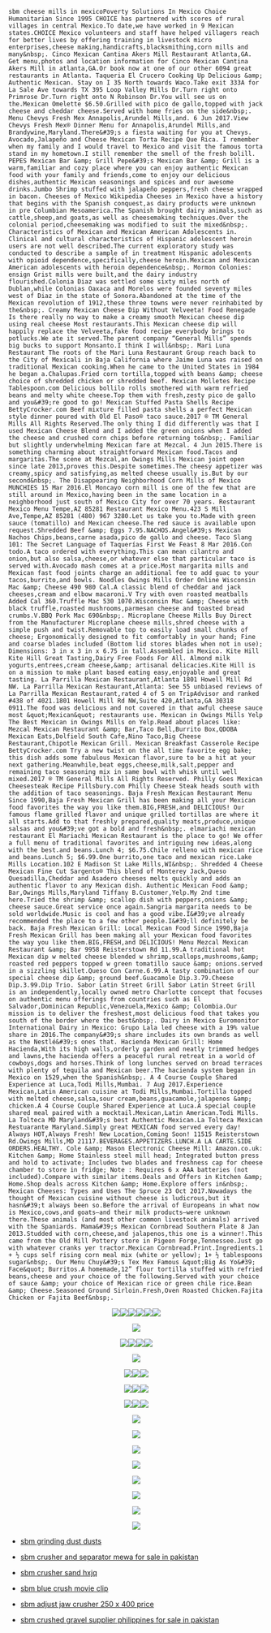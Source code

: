 
```
sbm cheese mills in mexicoPoverty Solutions In Mexico Choice Humanitarian Since 1995 CHOICE has partnered with scores of rural villages in central Mexico.To date,we have worked in 9 Mexican states.CHOICE Mexico volunteers and staff have helped villagers reach for better lives by offering training in livestock micro enterprises,cheese making,handicrafts,blacksmithing,corn mills and many&nbsp;. Cinco Mexican Cantina Akers Mill Restaurant Atlanta,GA. Get menu,photos and location information for Cinco Mexican Cantina Akers Mill in atlanta,GA.Or book now at one of our other 6094 great restaurants in Atlanta. Taqueria El Crucero Cooking Up Delicious &amp; Authentic Mexican. Stay on I 35 North towards Waco.Take exit 333A for La Sale Ave towards TX 395 Loop Valley Mills Dr.Turn right onto Primrose Dr.Turn right onto N Robinson Dr.You will see us on the.Mexican Omelette $6.50.Grilled with pico de gallo,topped with jack cheese and cheddar cheese.Served with home fries on the side&nbsp;. Menu Chevys Fresh Mex Annapolis,Arundel Mills,and. 6 Jun 2017.View Chevys Fresh Mex® Dinner Menu for Annapolis,Arundel Mills,and Brandywine,Maryland.There&#39;s a fiesta waiting for you at Chevys. Avocado,Jalapeño and Cheese Mexican Torta Recipe Que Rica. I remember when my family and I would travel to Mexico and visit the famous torta stand in my hometown.I still remember the smell of the fresh bolill. PEPES Mexican Bar &amp; Grill Pepe&#39;s Mexican Bar &amp; Grill is a warm,familiar and cozy place where you can enjoy authentic Mexican food with your family and friends,come to enjoy our delicious dishes,authentic Mexican seasonings and spices and our awesome drinks.Jumbo Shrimp stuffed with jalapeño peppers,fresh cheese wrapped in bacon. Cheeses of Mexico Wikipedia Cheeses in Mexico have a history that begins with the Spanish conquest,as dairy products were unknown in pre Columbian Mesoamerica.The Spanish brought dairy animals,such as cattle,sheep,and goats,as well as cheesemaking techniques.Over the colonial period,cheesemaking was modified to suit the mixed&nbsp;. Characteristics of Mexican and Mexican American Adolescents in. Clinical and cultural characteristics of Hispanic adolescent heroin users are not well described.The current exploratory study was conducted to describe a sample of in treatment Hispanic adolescents with opioid dependence,specifically,cheese heroin.Mexican and Mexican American adolescents with heroin dependence&nbsp;. Mormon Colonies: ensign Grist mills were built,and the dairy industry flourished.Colonia Diaz was settled some sixty miles north of Dublan,while Colonias Oaxaca and Morelos were founded seventy miles west of Diaz in the state of Sonora.Abandoned at the time of the Mexican revolution of 1912,these three towns were never reinhabited by the&nbsp;. Creamy Mexican Cheese Dip Without Velveeta! Food Renegade Is there really no way to make a creamy smooth Mexican cheese dip using real cheese Most restaurants.This Mexican cheese dip will happily replace the Velveeta,fake food recipe everybody brings to potlucks.We ate it served.The parent company “General Mills” spends big bucks to support Monsanto.I think I will&nbsp;. Mari Luna Restaurant The roots of the Mari Luna Restaurant Group reach back to the City of Mexicali in Baja California where Jaime Luna was raised on traditional Mexican cooking.When he came to the United States in 1984 he began a.Chalupas.Fried corn tortilla,topped with beans &amp; cheese choice of shredded chicken or shredded beef. Mexican Molletes Recipe Tablespoon.com Delicious bollilo rolls smothered with warm refried beans and melty white cheese.Top them with fresh,zesty pico de gallo and you&#39;re good to go! Mexican Stuffed Pasta Shells Recipe BettyCrocker.com Beef mixture filled pasta shells a perfect Mexican style dinner poured with Old El Paso® taco sauce.2017 ® TM General Mills All Rights Reserved.The only thing I did differently was that I used Mexican Cheese Blend and I added the green onions when I added the cheese and crushed corn chips before returning to&nbsp;. Familiar but slightly underwhelming Mexican fare at Mezcal. 4 Jun 2015.There is something charming about straightforward Mexican food.Tacos and margaritas.The scene at Mezcal,an Owings Mills Mexican joint open since late 2013,proves this.Despite sometimes.The cheesy appetizer was creamy,spicy and satisfying,as melted cheese usually is.But by our second&nbsp;. The Disappearing Neighborhood Corn Mills of Mexico MUNCHIES 15 Mar 2016.El Moncayo corn mill is one of the few that are still around in Mexico,having been in the same location in a neighborhood just south of Mexico City for over 70 years. Restaurant Mexico Menu Tempe,AZ 85281 Restaurant Mexico Menu.423 S Mill Ave,Tempe,AZ 85281 (480) 967 3280.Let us take you to.Made with green sauce (tomatillo) and Mexican cheese.The red sauce is available upon request.Shredded Beef &amp; Eggs 7.95.NACHOS.Angel&#39;s Mexican Nachos Chips,beans,carne asada,pico de gallo and cheese. Taco Slang 101: The Secret Language of Taquerías First We Feast 8 Mar 2016.Con todo.A taco ordered with everything.This can mean cilantro and onion,but also salsa,cheese,or whatever else that particular taco is served with.Avocado mash comes at a price.Most margarita mills and Mexican fast food joints charge an additional fee to add guac to your tacos,burrito,and bowls. Noodles Owings Mills Order Online Wisconsin Mac &amp; Cheese 490 980 Cal.A classic blend of cheddar and jack cheeses,cream and elbow macaroni.V Try with oven roasted meatballs Added Cal 360.Truffle Mac 530 1070.Wisconsin Mac &amp; Cheese with black truffle,roasted mushrooms,parmesan cheese and toasted bread crumbs.V.BBQ Pork Mac 690&nbsp;. Microplane Cheese Mills Buy Direct from the Manufacturer Microplane cheese mills,shred cheese with a simple push and twist.Removable top to easily load small chunks of cheese; Ergonomically designed to fit comfortably in your hand; Fine and coarse blades included (Bottom lid stores blades when not in use); Dimensions: 3 in x 3 in x 6.75 in tall.Assembled in Mexico. Kite Hill Kite Hill Great Tasting,Dairy Free Foods For All. Almond milk yogurts,entrees,cream cheese,&amp; artisanal delicacies.Kite Hill is on a mission to make plant based eating easy,enjoyable and great tasting. La Parrilla Mexican Restaurant,Atlanta 1801 Howell Mill Rd NW. La Parrilla Mexican Restaurant,Atlanta: See 55 unbiased reviews of La Parrilla Mexican Restaurant,rated 4 of 5 on TripAdvisor and ranked #438 of 4021.1801 Howell Mill Rd NW,Suite 420,Atlanta,GA 30318 0911.The food was delicious and not covered in that awful cheese sauce most &quot;Mexican&quot; restaurants use. Mexican in Owings Mills Yelp The Best Mexican in Owings Mills on Yelp.Read about places like: Mezcal Mexican Restaurant &amp; Bar,Taco Bell,Burrito Box,QDOBA Mexican Eats,Dolfield South Cafe,Nino Taco,Big Cheese Restaurant,Chipotle Mexican Grill. Mexican Breakfast Casserole Recipe BettyCrocker.com Try a new twist on the all time favorite egg bake; this dish adds some fabulous Mexican flavor,sure to be a hit at your next gathering.Meanwhile,beat eggs,cheese,milk,salt,pepper and remaining taco seasoning mix in same bowl with whisk until well mixed.2017 ® TM General Mills All Rights Reserved. Philly Goes Mexican Cheesesteak Recipe Pillsbury.com Philly Cheese Steak heads south with the addition of taco seasonings. Baja Fresh Mexican Restaurant Menu Since 1990,Baja Fresh Mexican Grill has been making all your Mexican food favorites the way you like them.BIG,FRESH,and DELICIOUS! Our famous flame grilled flavor and unique grilled tortillas are where it all starts.Add to that freshly prepared,quality meats,produce,unique salsas and you&#39;ve got a bold and fresh&nbsp;. elmariachi mexican restaurant El Mariachi Mexican Restaurant is the place to go! We offer a full menu of traditional favorites and intriguing new ideas,along with the best.and beans.Lunch 4; $6.75.Chile relleno with mexican rice and beans.Lunch 5; $6.99.One burrito,one taco and mexican rice.Lake Mills Location.102 E Madison St Lake Mills,WI&nbsp;. Shredded 4 Cheese Mexican Fine Cut Sargento® This blend of Monterey Jack,Queso Quesadilla,Cheddar and Asadero cheeses melts quickly and adds an authentic flavor to any Mexican dish. Authentic Mexican Food &amp; Bar,Owings Mills,Maryland Tiffany B.Customer,Yelp.My 2nd time here.Tried the shrimp &amp; scallop dish with peppers,onions &amp; cheese sauce.Great service once again.Sangria margarita needs to be sold worldwide.Music is cool and has a good vibe.I&#39;ve already recommended the place to a few other people.I&#39;ll definitely be back. Baja Fresh Mexican Grill: Local Mexican Food Since 1990,Baja Fresh Mexican Grill has been making all your Mexican food favorites the way you like them.BIG,FRESH,and DELICIOUS! Menu Mezcal Mexican Restaurant &amp; Bar 9958 Reisterstown Rd 11.99.A traditional hot Mexican dip w melted cheese blended w shrimp,scallops,mushrooms,&amp; roasted red peppers topped w green tomatillo sauce &amp; onions.served in a sizzling skillet.Queso Con Carne.6.99.A tasty combination of our special cheese dip &amp; ground beef.Guacamole Dip.3.79.Cheese Dip.3.99.Dip Trio. Sabor Latin Street Grill Sabor Latin Street Grill is an independently,locally owned metro Charlotte concept that focuses on authentic menu offerings from countries such as El Salvador,Dominican Republic,Venezuela,Mexico &amp; Colombia.Our mission is to deliver the freshest,most delicious food that takes you south of the border where the best&nbsp;. Dairy in Mexico Euromonitor International Dairy in Mexico: Grupo Lala led cheese with a 19% value share in 2016.The company&#39;s share includes its own brands as well as the Nestlé&#39;s ones that. Hacienda Mexican Grill: Home Hacienda,With its high walls,orderly garden and neatly trimmed hedges and lawns,the hacienda offers a peaceful rural retreat in a world of cowboys,dogs and horses.Think of long lunches served on broad terraces with plenty of tequila and Mexican beer.The hacienda system began in Mexico on 1529,when the Spanish&nbsp;. A 4 Course Couple Shared Experience at Luca,Todi Mills,Mumbai. 7 Aug 2017.Experience Mexican,Latin American cuisine at Todi Mills,Mumbai.Tortilla topped with melted cheese,salsa,sour cream,beans,guacamole,jalapenos &amp; chicken.A 4 Course Couple Shared Experience at Luca.A special couple shared meal paired with a mocktail.Mexican,Latin American.Todi Mills. La Tolteca MD Maryland&#39;s best Authentic Mexican.La Tolteca Mexican Restuarante Maryland.Simply great MEXICAN food served every day! Always HOT,Always Fresh! New Location,Coming Soon! 11515 Reisterstown Rd.Owings Mills,MD 21117.BEVERAGES.APPETIZERS.LUNCH.A LA CARTE.SIDE ORDERS.HEALTHY. Cole &amp; Mason Electronic Cheese Mill: Amazon.co.uk: Kitchen &amp; Home Stainless steel mill head; Integrated button press and hold to activate; Includes two blades and freshness cap for cheese chamber to store in fridge; Note : Requires 6 x AAA batteries (not included).Compare with similar items.Deals and Offers in Kitchen &amp; Home.Shop deals across Kitchen &amp; Home.Explore offers in&nbsp;. Mexican Cheeses: Types and Uses The Spruce 23 Oct 2017.Nowadays the thought of Mexican cuisine without cheese is ludicrous,but it hasn&#39;t always been so.Before the arrival of Europeans in what now is Mexico,cows,and goats—and their milk products—were unknown there.These animals (and most other common livestock animals) arrived with the Spaniards. Mama&#39;s Mexican Cornbread Southern Plate 8 Jan 2013.Studded with corn,cheese,and jalapenos,this one is a winner!.This came from the Old Mill Pottery store in Pigeon Forge,Tennessee.Just go with whatever cranks yer tractor.Mexican Cornbread.Print.Ingredients.1 + ½ cups self rising corn meal mix (white or yellow); 1+ ½ tablespoons sugar&nbsp;. Our Menu Chuy&#39;s Tex Mex Famous &quot;Big As Yo&#39; Face&quot; Burritos.A homemade,12” flour tortilla stuffed with refried beans,cheese and your choice of the following.Served with your choice of sauce &amp; your choice of Mexican rice or green chile rice.Bean &amp; Cheese.Seasoned Ground Sirloin.Fresh,Oven Roasted Chicken.Fajita Chicken or Fajita Beef&nbsp;. 
```

<div align="center">
  
<a rel="nofollow" href="https://m.shibang-china.com?f=github&k=sbm+cheese+mills+in+mexico"><img src="https://static.shibang-china.com/en/l.png"></a><img src="https://static.shibang-china.com/en/hw.png"><a rel="nofollow" href="https://m.shibang-china.com/product/?f=github&k=sbm+cheese+mills+in+mexico"><img src="https://static.shibang-china.com/en/p.png"></a><a rel="nofollow" href="https://m.shibang-china.com/cases/?f=github&k=sbm+cheese+mills+in+mexico"><img src="https://static.shibang-china.com/en/c.png"></a><a rel="nofollow" href="https://m.shibang-china.com/news/?f=github&k=sbm+cheese+mills+in+mexico"><img src="https://static.shibang-china.com/en/n.png"></a><a rel="nofollow" href="https://m.shibang-china.com?f=github&k=sbm+cheese+mills+in+mexico"><img src="https://static.shibang-china.com/en/m.png"></a>

<a rel="nofollow" href="https://m.shibang-china.com/product/?f=github&k=sbm+cheese+mills+in+mexico"><img src="https://static.shibang-china.com/en/b.jpg"></a>
  
<a rel="nofollow" href="https://m.shibang-china.com/solution-aggregate.html?f=github&k=sbm+cheese+mills+in+mexico"><img src="https://static.shibang-china.com/en/a.jpg"></a><a rel="nofollow" href="https://m.shibang-china.com/solution-mine.html?f=github&k=sbm+cheese+mills+in+mexico"><img src="https://static.shibang-china.com/en/m.jpg"></a><a rel="nofollow" href="https://m.shibang-china.com/solution-mill.html?f=github&k=sbm+cheese+mills+in+mexico"><img src="https://static.shibang-china.com/en/g.jpg"></a><a rel="nofollow" href="https://m.shibang-china.com/solution-epc.html?f=github&k=sbm+cheese+mills+in+mexico"><img src="https://static.shibang-china.com/en/e.jpg"></a>

<a rel="nofollow" href="https://m.shibang-china.com/product/?f=github&k=sbm+cheese+mills+in+mexico"><img src="https://static.shibang-china.com/en/a-p.png"></a>

<a rel="nofollow" href="https://m.shibang-china.com/product/crusher/c6x.html?f=github&k=sbm+cheese+mills+in+mexico"><img src="https://static.shibang-china.com/en/j.jpg"></a><a rel="nofollow" href="https://m.shibang-china.com/product/crusher/ci5x.html?f=github&k=sbm+cheese+mills+in+mexico"><img src="https://static.shibang-china.com/en/i.jpg"></a><a rel="nofollow" href="https://m.shibang-china.com/product/crusher/hst.html?f=github&k=sbm+cheese+mills+in+mexico"><img src="https://static.shibang-china.com/en/c.jpg"></a>

<a rel="nofollow" href="https://m.shibang-china.com/product/mill/mtw.html?f=github&k=sbm+cheese+mills+in+mexico"><img src="https://static.shibang-china.com/en/mtw.jpg"></a><a rel="nofollow" href="https://m.shibang-china.com/product/mill/scm.html?f=github&k=sbm+cheese+mills+in+mexico"><img src="https://static.shibang-china.com/en/scm.jpg"></a><a rel="nofollow" href="https://m.shibang-china.com/product/mill/lm.html?f=github&k=sbm+cheese+mills+in+mexico"><img src="https://static.shibang-china.com/en/lm.jpg"></a>

<a rel="nofollow" href="https://m.shibang-china.com/product/sand/vsi6x.html?f=github&k=sbm+cheese+mills+in+mexico"><img src="https://static.shibang-china.com/en/6x.jpg"></a><a rel="nofollow" href="https://m.shibang-china.com/product/sand/vu.html?f=github&k=sbm+cheese+mills+in+mexico"><img src="https://static.shibang-china.com/en/vu.jpg"></a><a rel="nofollow" href="https://m.shibang-china.com/product/mobile/klun.html?f=github&k=sbm+cheese+mills+in+mexico"><img src="https://static.shibang-china.com/en/k.jpg"></a>

<a rel="nofollow" href="https://m.shibang-china.com/cases/?f=github&k=sbm+cheese+mills+in+mexico"><img src="https://static.shibang-china.com/en/case.png"></a>

<a rel="nofollow" href="https://m.shibang-china.com/cases/aggregate/202.html?f=github&k=sbm+cheese+mills+in+mexico"><img src="https://static.shibang-china.com/en/c-1.jpg"></a>

<a rel="nofollow" href="https://m.shibang-china.com/cases/aggregate/203.html?f=github&k=sbm+cheese+mills+in+mexico"><img src="https://static.shibang-china.com/en/c-2.jpg"></a>

<a rel="nofollow" href="https://m.shibang-china.com/cases/mill/123.html?f=github&k=sbm+cheese+mills+in+mexico"><img src="https://static.shibang-china.com/en/c-3.jpg"></a>

<a rel="nofollow" href="https://m.shibang-china.com/contact_us.html?f=github&k=sbm+cheese+mills+in+mexico"><img src="https://static.shibang-china.com/en/contact.png"></a>

<a rel="nofollow" href="https://swt.shibang-china.com/?f=github&k=sbm+cheese+mills+in+mexico"><img src="https://static.shibang-china.com/en/chat.png"></a>

<a rel="nofollow" href="https://whatsapp.shibangsoft.com/WhatsApp.php?f=github&k=sbm+cheese+mills+in+mexico"><img src="https://static.shibang-china.com/en/whatsapp.png"></a>

<a rel="nofollow" href="https://m.shibang-china.com/?f=github&k=sbm+cheese+mills+in+mexico"><img src="https://static.shibang-china.com/en/website.png"></a>

</div>


* [sbm grinding dust dusts](sbm%20grinding%20dust%20dusts.md)

* [sbm crusher and separator mewa for sale in pakistan](sbm%20crusher%20and%20separator%20mewa%20for%20sale%20in%20pakistan.md)

* [sbm crusher sand hxjq](sbm%20crusher%20sand%20hxjq.md)

* [sbm blue crush movie clip](sbm%20blue%20crush%20movie%20clip.md)

* [sbm adjust jaw crusher 250 x 400 price](sbm%20adjust%20jaw%20crusher%20250%20x%20400%20price.md)

* [sbm crushed gravel supplier philippines for sale in pakistan](sbm%20crushed%20gravel%20supplier%20philippines%20for%20sale%20in%20pakistan.md)